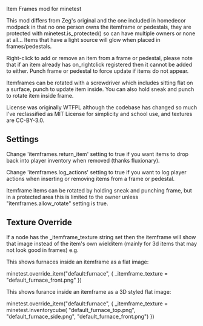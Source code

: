 Item Frames mod for minetest

This mod differs from Zeg's original and the one included in homedecor modpack in that no one person owns the itemframe or pedestals, they are protected with minetest.is_protected() so can have multiple owners or none at all...  Items that have a light source will glow when placed in frames/pedestals.

Right-click to add or remove an item from a frame or pedestal, please note that if an item already has on_rightclick registered then it cannot be added to either.  Punch frame or pedestal to force update if items do not appear.

Itemframes can be rotated with a screwdriver which includes sitting flat on a surface, punch to update item inside.  You can also hold sneak and punch to rotate item inside frame.

License was originally WTFPL although the codebase has changed so much I've reclassified as MIT License for simplicity and school use, and textures are CC-BY-3.0.


Settings
--------

Change 'itemframes.return_item' setting to true if you want items to drop back into player inventory when removed (thanks fluxionary).

Change 'itemframes.log_actions' setting to true if you want to log player actions when inserting or removing items from a frame or pedestal.

Itemframe items can be rotated by holding sneak and punching frame, but in a protected area this is limited to the owner unless "itemframes.allow_rotate" setting is true.


Texture Override
----------------

If a node has the _itemframe_texture string set then the itemframe will show that image instead of the item's own wielditem (mainly for 3d items that may not look good in frames) e.g.

This shows furnaces inside an itemframe as a flat image:

minetest.override_item("default:furnace", {
	_itemframe_texture = "default_furnace_front.png"
})

This shows furance inside an itemframe as a 3D styled flat image:

minetest.override_item("default:furnace", {
	_itemframe_texture = minetest.inventorycube(
		"default_furnace_top.png",
		"default_furnace_side.png",
		"default_furnace_front.png")
})
